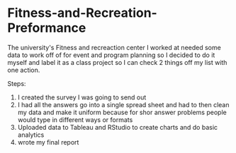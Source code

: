 # Fitness-and-Recreation-Preformance

The university's Fitness and recreaction center I worked at needed some data to work off of for event and program planning so I decided to do it myself and label it as a class project so I can check 2 things off my list with one action.

Steps: 
1. I created the survey I was going to send out
2. I had all the answers go into a single spread sheet and had to then clean my data and make it uniform because for shor answer problems people would type in different ways or formats
3. Uploaded data to Tableau and RStudio to create charts and do basic analytics
4. wrote my final report
